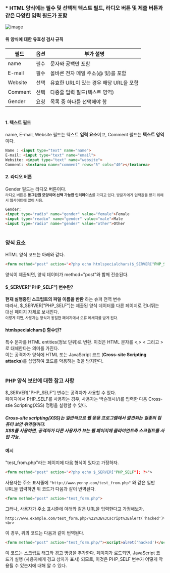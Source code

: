 ### * HTML 양식에는 필수 및 선택적 텍스트 필드, 라디오 버튼 및 제출 버튼과 같은 다양한 입력 필드가 포함 <br>
![image](https://user-images.githubusercontent.com/117110034/199274783-7c78fa7a-2d65-4e7a-878d-8b6b48a4ae6a.png) <br>

#### 위 양식에 대한 유효성 검사 규칙

|**필드**|옵션|부가 설명|
|------|---|---|
|name|필수|문자와 공백만 포함|
|E-mail|필수|올바른 전자 메일 주소(@ 및)를 포함|
|Website|선택|유효한 URL이 있는 경우 해당 URL을 포함|
|Comment|선택|다중줄 입력 필드(텍스트 영역)|
|Gender|요청|목록 중 하나를 선택해야 함|

#

#### 1. 텍스트 필드
name, E-mail, Website 필드는 텍스트 **입력 요소**이고, Comment 필드는 **텍스트 영역**이다.
```html
Name : <input type="text" name="name">
E-mail: <input type="text" name="email">
Website: <input type="text" name="website">
Comment: <textarea name="comment" rows="5" cols="40"></textarea>
```

#### 2. 라디오 버튼
Gender 필드는 라디오 버튼이다. <br> <sub>라디오 버튼은 **동그란원 모양이며 선택 가능한 인터페이스**를 가지고 있다. 방문자에게 입력값을 받기 위해서 웹사이트에 많이 사용.</sub>
```html
Gender:
<input type="radio" name="gender" value="female">Female
<input type="readio" name="gender" value="male">Male
<input type="radio" name="gender" value="other">Other
```

#

### 양식 요소
HTML 양식 코드는 아래와 같다.

```html
<form method="post" action="<?php echo htmlspecialchars($_SERVER["PHP_SELF"]); ?>
```

양식이 제출되면, 양식 데이터가 method="post"와 함께 전송된다. <br>
#### $_SERVER["PHP_SELF"] 변수란?
**현재 실행중인 스크립트의 파일 이름을 반환** 하는 슈퍼 전역 변수 <br> 따라서, $_SERVER["PHP_SELF"]는 제출된 양식 데이터를 다른 페이지로 건너뛰는 대신 페이지 자체로 보내진다. <br> <sub> 이렇게 되면, 사용자는 양식과 동일한 페이지에서 오류 메세지를 받게 된다.</sub><br>
#### htmlspecialchars() 함수란?
특수 문자를 HTML entities(정보 단위)로 변환. 이것은 HTML 문자를 <,> &lt; 그리고 &gt;로 대체한다는 의미를 가진다. <br> 이는 공격자가 양식에 HTML 또는 JavaScript 코드 (**Cross-site Scripting attacks**)를 삽입하여 코드를 악용하는 것을 방지한다.

#

### PHP 양식 보안에 대한 참고 사항
$_SERVER["PHP_SELF"] 변수는 공격자가 사용할 수 있다.<br> 페이지에서 PHP_SELF를 사용하는 경우, 사용자는 백슬래시(/)를 입력한 다음 Cross-stie Scripting(XSS) 명령을 실행할 수 있다. <br>
##### Cross-site scripting(XSS)는 일반적으로 웹 응용 프로그램에서 발견되는 일종의 컴퓨터 보안 취약점이다. <br> XSS를 사용하면, 공격자가 다른 사용자가 보는 웹 페이지에 클라이언트측 스크립트를 사입 가능. <br>
#### 예시
"test_from.php"라는 페이지에 다음 형식이 있다고 가정하자. 
```html
<form method="post" action="<?php echo $_SERVER["PHP_SELF"]; ?>">
```
사용자는 주소 표시줄에 ```"http://www.yenny.com/test_from.php"``` 와 같은 일반 URL을 입력하면 위 코드가 다음과 같이 번역된다. 
```html
<form method="post" action="test_form.php">
```
그러나, 사용자가 주소 표시줄에 아래와 같은 URL을 입력한다고 가정해보자. <br>
```
http://www.example.com/test_form.php/%22%3E%3Cscript%3Ealert('hacked')%3C/script%3E <br>
```

이 경우, 위의 코드는 다음과 같이 번역된다.
```html
<form method="post" action="test_form.php/"><script>alret('hacked')</script>
```
이 코드는 스크립트 태그와 경고 명령을 추가한다. 페이지가 로드되면, JavaScript 코드가 실행 (사용자에게 경고 상자가 표시) 되므로, 이것은 PHP_SELF 변수가 어떻게 악용될 수 있는지에 대해 알 수 있다. <br>

##### <script> 태그 안에 모든 JavaScript 코드를 추가할 수 있다. <br> 공격자는 사용자를 다른 서버의 파일로 리디렉션할 수 있으며, 해당 파일에는 전역 변수를 변경하거나, 사용자 데이터를 저장하기 위해 양식을 다른 주소로 제출할 수 있는 악성 코드가 포함 된다.
  
#
  
### $_SERVER["PHP_SELF"] 악용을 피하는 방법
htmlspecialchars() 함수를 사용하여 피할 수 있다. 
  
#### 양식 코드
```html
<form method="post" action="<?php echo htmlspecialchars($_SERVER["PHP_SELF"]); ?>">
```
  
htmlspecialchars() 함수는 특수문자를 HTML entities로 변환하기 때문에, 공격자가 PHP_SELF 변수를 악용하려고 하면, 아래와 같은 결과가 출력된다.
```html
<form method="post" action="test_form.php/&quot;&gt;&lt;script&gt;alert('hacked')&lt;/script&gt;">
``` 
이렇게 되면, 악용 시도가 실패되고, 아무런 피해가 없다.
      
#

### PHP로 양식 데이터 유효성 검사
일단, PHP의 htmlspecialchars() 함수를 통해 **모든 변수를 전달** 해야 한다. <br> htmlspecialchars() 함수를 사용할 때, 사용자가 텍스트 필등 다음을 제출하려고 한다면: <br>
```
<script>location.href('http://www.hacked.com')</script>
```

아래와 같이 HTML escapde 코드로 저장되므로 실행 되지 않는다. <br>
```
&lt;script&gt;location.href('http://www.hacked.com')&lt;/script&gt;
```

이제 코드를 페이지나 이메일에 안전하게 표시할 수 있지만, 사용자가 약식을 제출할 때 두 가지 작업이 필요하다. <br>
1. 사용자가 입력 데이터에 불필요한 문자 (공백, 탭, 줄 바꿈) 입력 제거 - PHP trim() 함수 사용 <br>
2. 사용자가 입력 데이터에 백슬래시 (\) 입력 제거 - PHP stripslashes() 함수 사용 <br>
  
#### trim() 함수와 stripslashes() 함수를 사용한 스크립트 예시
```php
<?php 
// 변수를 정의하고 빈 값으로 설정
$name = $email = $gender = $comment = $website = "";

if ($_SERVER["REQUEST_METHOD"] == "POST") {
// $_SERVER["REQUEST_METHOD"]를 사용하여 양식이 제출 되었는지 확인
// REQUEST_METHOD가 POST이면, 양식이 제출된 것이며, 유효성 검사가 필요. 제출하지 않는 경우, 검사를 건너뛰고 빈 양식을 표시.
  $name = test_input($_POST["name"]);
  $email = test_input($_POST["email"]);
  $website = test_input($_POST["website"]);
  $comment = test_input($_POST["comment"]);
  $gender = test_input($_POST["gender"]);
}

function test_input($data) {
  $data = trim($data); // 불필요한 문자 제거
  $data = stripslashes($data); // 백슬래시 제거
  $data = htmlspeicalchars($data); // 특수 문자를 HTML entities(정보 단위)로 변환 (XSS 방지)
  return $data;
}
?>
```
  
                                                                           
                                                                          
